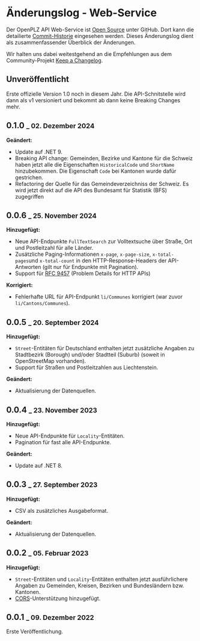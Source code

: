 # Änderungslog - Web-Service  

Der OpenPLZ API Web-Service ist [Open Source](https://github.com/openpotato/openplzapi) unter GitHub. Dort kann die detailierte [Commit-Historie](https://github.com/openpotato/openplzapi/commits/develop/) eingesehen werden. Dieses Änderungslog dient als zusammenfassender Überblick der Änderungen.

Wir halten uns dabei weitestgehend an die Empfehlungen aus dem Community-Projekt [Keep a Changelog](https://keepachangelog.com/de).

## Unveröffentlicht

Erste offizielle Version 1.0 noch in diesem Jahr. Die API-Schnitstelle wird dann als v1 versioniert und bekommt ab dann keine Breaking Changes mehr.

## 0.1.0 <small>_ 02. Dezember 2024</small>

**Geändert:**

+ Update auf .NET 9.
+ Breaking API change: Gemeinden, Bezirke und Kantone für die Schweiz haben jetzt alle die Eigenschaften `HistoricalCode` und `ShortName` hinzubekommen. Die Eigenschaft `Code` bei Kantonen wurde dafür gestrichen.
+ Refactoring der Quelle für das Gemeindeverzeichniss der Schweiz. Es wird jetzt direkt auf die API des Bundesamt für Statistik (BFS) zugegriffen

## 0.0.6 <small>_ 25. November 2024</small>

**Hinzugefügt:** 

+ Neue API-Endpunkte `FullTextSearch` zur Volltextsuche über Straße, Ort und Postleitzahl für alle Länder.
+ Zusätzliche Paging-Informationen `x-page`, `x-page-size`, `x-total-pages`und `x-total-count` in den HTTP-Response-Headers der API-Antworten (gilt nur für Endpunkte mit Pagination). 
+ Support für [RFC 9457](https://www.rfc-editor.org/rfc/rfc9457) (Problem Details for HTTP APIs)

**Korrigiert:**

+ Fehlerhafte URL für API-Endpunkt `li/Communes` korrigiert (war zuvor `li/Cantons/Communes`).

## 0.0.5 <small>_ 20. September 2024</small>

**Hinzugefügt:** 

+ `Street`-Entitäten für Deutschland enthalten jetzt zusätzliche Angaben zu Stadtbezirk (Borough) und/oder Stadtteil (Suburb) (soweit in OpenStreetMap vorhanden).
+ Support für Straßen und Postleitzahlen aus Liechtenstein.

**Geändert:**

+ Aktualisierung der Datenquellen.

## 0.0.4 <small>_ 23. November 2023</small>

**Hinzugefügt:**

+ Neue API-Endpunkte für `Locality`-Entitäten.
+ Pagination für fast alle API-Endpunkte.

**Geändert:**

+ Update auf .NET 8.

## 0.0.3 <small>_ 27. September 2023</small>

**Hinzugefügt:**

+ CSV als zusätzliches Ausgabeformat.

**Geändert:**

+ Aktualisierung der Datenquellen.

## 0.0.2 <small>_ 05. Februar 2023</small>

**Hinzugefügt:**

+ `Street`-Entitäten und `Locality`-Entitäten enthalten jetzt ausführlichere Angaben zu Gemeinden, Kreisen, Bezirken und Bundesländern bzw. Kantonen.
+ [CORS](https://developer.mozilla.org/en-US/docs/Web/HTTP/CORS)-Unterstützung hinzugefügt.

## 0.0.1 <small>_ 09. Dezember 2022</small>

Erste Veröffentlichung.